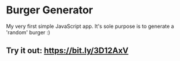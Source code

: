 # Burger Generator

My very first simple JavaScript app.
It's sole purpose is to generate a 'random' burger :)

## Try it out: https://bit.ly/3D12AxV

